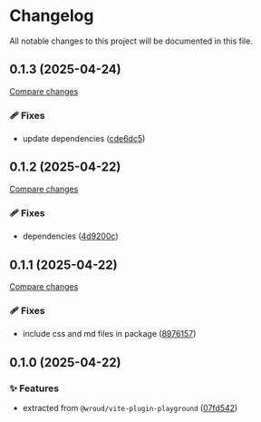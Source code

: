 <!-- header -->
# Changelog

All notable changes to this project will be documented in this file.

<!-- version:0.1.3 -->
## 0.1.3 (2025-04-24)

[Compare changes](https://github.com/Wroud/foundation/compare/playground-react-v0.1.2...playground-react-v0.1.3)

<!-- changelog -->
### 🩹 Fixes

- update dependencies ([cde6dc5](https://github.com/Wroud/foundation/commit/cde6dc5))

<!-- version:0.1.2 -->
## 0.1.2 (2025-04-22)

[Compare changes](https://github.com/Wroud/foundation/compare/playground-react-v0.1.1...playground-react-v0.1.2)

<!-- changelog -->
### 🩹 Fixes

- dependencies ([4d9200c](https://github.com/Wroud/foundation/commit/4d9200c))

<!-- version:0.1.1 -->
## 0.1.1 (2025-04-22)

[Compare changes](https://github.com/Wroud/foundation/compare/playground-react-v0.1.0...playground-react-v0.1.1)

<!-- changelog -->
### 🩹 Fixes

- include css and md files in package ([8976157](https://github.com/Wroud/foundation/commit/8976157))

<!-- version:0.1.0 -->
## 0.1.0 (2025-04-22)

<!-- changelog -->
### ✨ Features

- extracted from `@wroud/vite-plugin-playground` ([07fd542](https://github.com/Wroud/foundation/commit/07fd542))

